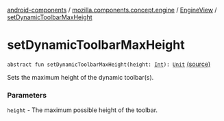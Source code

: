 [android-components](../../index.md) / [mozilla.components.concept.engine](../index.md) / [EngineView](index.md) / [setDynamicToolbarMaxHeight](./set-dynamic-toolbar-max-height.md)

# setDynamicToolbarMaxHeight

`abstract fun setDynamicToolbarMaxHeight(height: `[`Int`](https://kotlinlang.org/api/latest/jvm/stdlib/kotlin/-int/index.html)`): `[`Unit`](https://kotlinlang.org/api/latest/jvm/stdlib/kotlin/-unit/index.html) [(source)](https://github.com/mozilla-mobile/android-components/blob/master/components/concept/engine/src/main/java/mozilla/components/concept/engine/EngineView.kt#L104)

Sets the maximum height of the dynamic toolbar(s).

### Parameters

`height` - The maximum possible height of the toolbar.